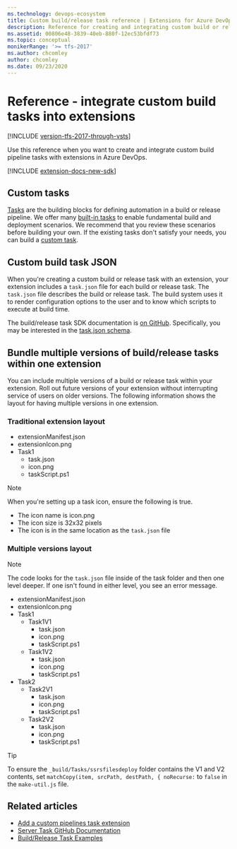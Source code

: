 ```yaml
---
ms.technology: devops-ecosystem
title: Custom build/release task reference | Extensions for Azure DevOps
description: Reference for creating and integrating custom build or release tasks with an extension in Azure DevOps.
ms.assetid: 00806e48-3839-40eb-880f-12ec53bfdf73
ms.topic: conceptual
monikerRange: '>= tfs-2017'
ms.author: chcomley
author: chcomley
ms.date: 09/23/2020
---
```


# Reference - integrate custom build tasks into extensions

[!INCLUDE [version-tfs-2017-through-vsts](../../includes/version-tfs-2017-through-vsts.md)]

Use this reference when you want to create and integrate custom build pipeline tasks with extensions in Azure DevOps.

[!INCLUDE [extension-docs-new-sdk](../../includes/extension-docs-new-sdk.md)]

## Custom tasks

[Tasks](../../pipelines/process/tasks.md) are the building blocks for defining automation in a build or release pipeline. We offer many [built-in tasks](../../pipelines/tasks/index.md)
to enable fundamental build and deployment scenarios. We recommend that you review these scenarios before building your own. If the existing tasks don't satisfy your needs, you can build a [custom task](add-build-task.md).

## Custom build task JSON

When you're creating a custom build or release task with an extension, your extension includes a `task.json` file for each build or release task.
The `task.json` file describes the build or release task. The build system uses it to render configuration options to the user and to know which scripts to execute at build time.

The build/release task SDK documentation is [on GitHub](https://github.com/Microsoft/azure-pipelines-task-lib).
Specifically, you may be interested in the [task.json schema](https://github.com/Microsoft/azure-pipelines-task-lib/blob/master/tasks.schema.json).

## Bundle multiple versions of build/release tasks within one extension

You can include multiple versions of a build or release task within your extension. Roll out future versions of your extension without interrupting service of users on older versions. The following information shows the layout for having multiple versions in one extension.

### Traditional extension layout

* extensionManifest.json
* extensionIcon.png
* Task1
  * task.json
  * icon.png
  * taskScript.ps1

> [!NOTE]
> When you're setting up a task icon, ensure the following is true.
>
> * The icon name is icon.png
> * The icon size is 32x32 pixels
> * The icon is in the same location as the `task.json` file

### Multiple versions layout

>[!NOTE]
>The code looks for the `task.json` file inside of the task folder and then one level deeper.
>If one isn't found in either level, you see an error message.

* extensionManifest.json
* extensionIcon.png
* Task1
  * Task1V1
    * task.json
    * icon.png
    * taskScript.ps1
  * Task1V2
    * task.json
    * icon.png
    * taskScript.ps1
* Task2
  * Task2V1
    * task.json
    * icon.png
    * taskScript.ps1
  * Task2V2
    * task.json
    * icon.png
    * taskScript.ps1

> [!TIP]
> To ensure the `_build/Tasks/ssrsfilesdeploy` folder contains the V1 and V2 contents, set `matchCopy(item, srcPath, destPath, { noRecurse:` to `false` in the `make-util.js` file.

## Related articles

* [Add a custom pipelines task extension](add-build-task.md)
* [Server Task GitHub Documentation](https://github.com/Microsoft/azure-pipelines-tasks/blob/master/docs/authoring/servertaskauthoring.md)
* [Build/Release Task Examples](https://github.com/Microsoft/vso-agent-tasks/tree/master/Tasks)

